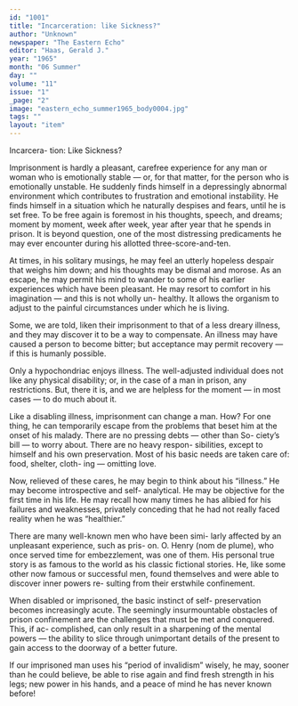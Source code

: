 ```yaml
---
id: "1001"
title: "Incarceration: like Sickness?"
author: "Unknown"
newspaper: "The Eastern Echo"
editor: "Haas, Gerald J."
year: "1965"
month: "06 Summer"
day: ""
volume: "11"
issue: "1"
_page: "2"
image: "eastern_echo_summer1965_body0004.jpg"
tags: ""
layout: "item"
---
```

Incarcera-
tion:
Like
Sickness?

Imprisonment is hardly a pleasant, carefree experience for any man or woman
who is emotionally stable — or, for that matter, for the person who is emotionally
unstable. He suddenly finds himself in a depressingly abnormal environment which
contributes to frustration and emotional instability.
He finds himself in a situation which he naturally despises and fears, until he is
set free. To be free again is foremost in his thoughts, speech, and dreams; moment
by moment, week after week, year after year that he spends in prison. It is beyond
question, one of the most distressing predicaments he may ever encounter during
his allotted three-score-and-ten.

At times, in his solitary musings, he may feel an utterly hopeless despair that
weighs him down; and his thoughts may be dismal and morose. As an escape, he
may permit his mind to wander to some of his earlier experiences which have been
pleasant. He may resort to comfort in his imagination — and this is not wholly un-
healthy. It allows the organism to adjust to the painful circumstances under which
he is living.

Some, we are told, liken their imprisonment to that of
a less dreary illness, and they may discover it to be a way
to compensate. An illness may have caused a person to
become bitter; but acceptance may permit recovery —
if this is humanly possible.

Only a hypochondriac enjoys illness. The well-adjusted
individual does not like any physical disability; or, in the
case of a man in prison, any restrictions. But, there it is,
and we are helpless for the moment — in most cases —
to do much about it.

Like a disabling illness, imprisonment can change a
man. How? For one thing, he can temporarily escape
from the problems that beset him at the onset of his
malady. There are no pressing debts — other than So-
ciety’s bill — to worry about. There are no heavy respon-
sibilities, except to himself and his own preservation. Most
of his basic needs are taken care of: food, shelter, cloth-
ing — omitting love.

Now, relieved of these cares, he may begin to think
about his “illness.” He may become introspective and self-
analytical. He may be objective for the first time in his
life. He may recall how many times he has alibied for his
failures and weaknesses, privately conceding that he had
not really faced reality when he was “healthier.”

There are many well-known men who have been simi-
larly affected by an unpleasant experience, such as pris-
on. O. Henry (nom de plume), who once served time for
embezzlement, was one of them. His personal true story
is as famous to the world as his classic fictional stories.
He, like some other now famous or successful men, found
themselves and were able to discover inner powers re-
sulting from their erstwhile confinement.

When disabled or imprisoned, the basic instinct of self-
preservation becomes increasingly acute. The seemingly
insurmountable obstacles of prison confinement are the
challenges that must be met and conquered. This, if ac-
complished, can only result in a sharpening of the mental
powers — the ability to slice through unimportant details
of the present to gain access to the doorway of a better
future.

If our imprisoned man uses his “period of invalidism”
wisely, he may, sooner than he could believe, be able to
rise again and find fresh strength in his legs; new power
in his hands, and a peace of mind he has never known
before!
